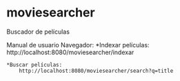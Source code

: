 # moviesearcher 
Buscador de películas

Manual de usuario Navegador:
	*Indexar películas:
		http://localhost:8080/moviesearcher/indexar

	*Buscar películas: 
		http://localhost:8080/moviesearcher/search?q=title
